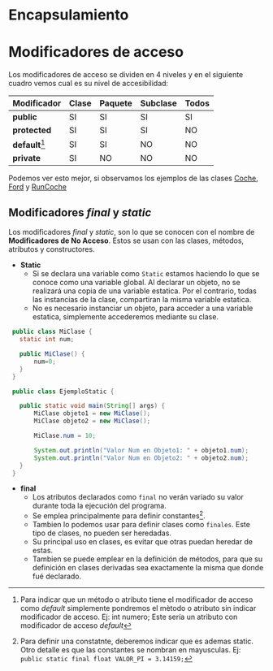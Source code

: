 # Encapsulamiento

# Modificadores de acceso

Los modificadores de acceso se dividen en 4 niveles y en el siguiente cuadro vemos cual es su nivel de accesibilidad:

|**Modificador** | **Clase** | **Paquete** | **Subclase** | **Todos** |
|:---|:---|:---|:---|:---|
| **public** | SI | SI | SI | SI |
| **protected** | SI | SI | SI | NO |
| **default**[^1] | SI | SI | NO | NO |
| **private** | SI | NO | NO | NO |

Podemos ver esto mejor, si observamos los ejemplos de las clases [Coche](Coche.java), [Ford](Ford.java) y [RunCoche](RunCoche.java)

## Modificadores *final* y *static*

Los modificadores *final* y *static*, son lo que se conocen con el nombre de **Modificadores de No Acceso**. Estos se usan con las clases, métodos, atributos y constructores.

 * **Static**
 	 * Si se declara una variable como `Static` estamos haciendo lo que se conoce como una variable global. Al declarar un objeto, no se realizará una copia de una variable estatica. Por el contrario, todas las instancias de la clase, compartiran la misma variable estatica.
  	 * No es necesario instanciar un objeto, para acceder a una variable estatica, simplemente accederemos mediante su clase.

 ```Java
  public class MiClase {
  	static int num;

  	public MiClase() {
  		num=0;
  	}
  }

  public class EjemploStatic {

  	public static void main(String[] args) {
  		MiClase objeto1 = new MiClase();
  		MiClase objeto2 = new MiClase();

  		MiClase.num = 10;

  		System.out.println("Valor Num en Objeto1: " + objeto1.num);
  		System.out.println("Valor Num en Objeto2: " + objeto2.num);
  	}
  }
 ```
 
 * **final**
 	 * Los atributos declarados como `final` no verán variado su valor durante toda la ejecución del programa.
 	 * Se emplea principalmente para definir constantes[^2].
 	 * Tambien lo podemos usar para definir clases como `finales`. Este tipo de clases, no pueden ser heredadas.
 	 * Su principal uso en clases, es evitar que otras puedan heredar de estas.
 	 * Tambien se puede emplear en la definición de métodos, para que su definición en clases derivadas sea exactamente la misma que donde fué declarado.


[^1]: Para indicar que un método o atributo tiene el modificador de acceso como *default* simplemente pondremos el mètodo o atributo sin indicar modificador de acceso. Ej: int numero; Este sería un atributo con modificador de acceso *default*
[^2]: Para definir una constatnte, deberemos indicar que es ademas static. Otro detalle es que las constantes se nombran en mayusculas. Ej: `public static final float VALOR_PI = 3.14159;`